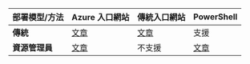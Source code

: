 | **部署模型/方法** | **Azure 入口網站** | **傳統入口網站** | **PowerShell** |
| --- | --- | --- | --- |
| **傳統** |[文章](../articles/vpn-gateway/vpn-gateway-howto-point-to-site-classic-azure-portal.md) |[文章](../articles/vpn-gateway/vpn-gateway-point-to-site-create.md) |支援 |
| **資源管理員** |[文章](../articles/vpn-gateway/vpn-gateway-howto-point-to-site-resource-manager-portal.md) |不支援 |[文章](../articles/vpn-gateway/vpn-gateway-howto-point-to-site-rm-ps.md) |



<!--HONumber=Nov16_HO2-->


